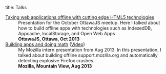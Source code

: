 title: Talks

<dl class="talks">
<dt><a href="/static/pres/ottawajs-offline/index.html">Taking web applications offline with cutting edge HTML5 technologies</a></dt>
<dd>
  Presentation for the October OttawaJS meetup. Here I talked about how to build offline apps with technologies such as IndexedDB, Appcache, localStorage, and Open Web Apps
</dd>
<dd>
  <strong>OttawaJS, Ottawa, Oct 2013</strong>
</dd>
<dt><a href="/static/pres/moz-intern/index.html">Building apps and doing math</a> (<a href="https://air.mozilla.org/intern-presentation-wu/">Video</a>)</dt>
<dd>
  My Mozilla intern presentation from Aug 2013. In this presentation, I talked about building offline support.mozilla.org and automatically detecting explosive Firefox crashes.
</dd>
<dd>
  <strong>Mozilla, Mountain View, Aug 2013</strong>
</dd>
</dl>
